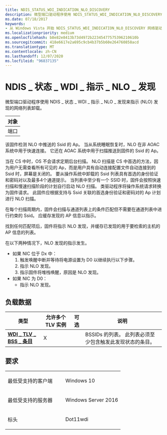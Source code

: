 ```yaml
---
title: NDIS_STATUS_WDI_INDICATION_NLO_DISCOVERY
description: 微型端口驱动程序使用 NDIS_STATUS_WDI_INDICATION_NLO_DISCOVERY 指示网络列表卸载 (NLO) 发现。
ms.date: 07/18/2017
keywords:
- 从 Windows Vista 开始 NDIS_STATUS_WDI_INDICATION_NLO_DISCOVERY 网络驱动程序
ms.localizationpriority: medium
ms.openlocfilehash: b8e82e8413b73d4972b22345477575396210610b
ms.sourcegitcommit: 418e6617e2a695c9cb4b37b5b60e264760858acd
ms.translationtype: MT
ms.contentlocale: zh-CN
ms.lasthandoff: 12/07/2020
ms.locfileid: "96837135"
---
```

# <a name="ndis_status_wdi_indication_nlo_discovery"></a>NDIS \_ 状态 \_ WDI \_ 指示 \_ NLO \_ 发现


微型端口驱动程序使用 NDIS \_ 状态 \_ WDI \_ 指示 \_ NLO \_ 发现来指示 (NLO) 发现的网络列表卸载。

| 对象 |
|--------|
| 端口   |

 

该固件检测 NLO 中推送的 Ssid 的 Ap。 当从系统睡眠恢复时，NLO 在非 AOAC 系统中用于快速连接。 它还在 AOAC 系统中用于扫描推送到固件的 Ssid 的 Ap。

当在 CS 中时，OS 不会请求定期后台扫描。 NLO 扫描是 CS 中首选的方法，因为用户无需查看所有可见的 Ap，而是用户具有自动连接配置文件自动连接到的 Ssid 时，屏幕是关闭的。 要从操作系统中卸载的 Ssid 列表具有首选的身份验证和密码对以及最多4个通道提示。 当列表中至少有一个 SSID 时，固件会按照快速扫描和慢速扫描阶段的计划自行启动 NLO 扫描。 类驱动程序将操作系统请求转换为固件请求。 此固件应根据支持与 Ssid 关联的首选身份验证和密码对的 Ap 计划进行 NLO 扫描。

在每个扫描周期内，固件会扫描与通道列表上的条件匹配但不需要在通道列表中进行约束的 Ssid。 应缓存发现的 AP 信息以指示。

找到任何匹配项后，固件将指示 NLO 发现，并缓存已发现的用于要检索的主机的 AP 信息的列表。

在以下两种情况下，NLO 发现的指示发生。

-   如果 NIC 位于 Dx 中：
    1.  触发唤醒中断并等待将电源设置为 D0 以继续执行以下步骤。
    2.  指示 NLO 发现。
    3.  指示固件将堆栈唤醒，原因是 NLO 发现。
-   如果 NIC 为 D0：
    -   指示 NLO 发现。

## <a name="payload-data"></a>负载数据


| 类型                                                   | 允许多个 TLV 实例 | 可选 | 说明                                                                                      |
|--------------------------------------------------------|--------------------------------|----------|--------------------------------------------------------------------------------------------------|
| [**WDI \_ TLV \_ BSS \_ 条目**](./wdi-tlv-bss-entry.md) | X                              |          | BSSIDs 的列表。 此列表必须至少包含触发此发现状态的条目。 |

 

<a name="requirements"></a>要求
------------

<table>
<colgroup>
<col width="50%" />
<col width="50%" />
</colgroup>
<tbody>
<tr class="odd">
<td><p>最低受支持的客户端</p></td>
<td><p>Windows 10</p></td>
</tr>
<tr class="even">
<td><p>最低受支持的服务器</p></td>
<td><p>Windows Server 2016</p></td>
</tr>
<tr class="odd">
<td><p>标头</p></td>
<td>Dot11wdi</td>
</tr>
</tbody>
</table>

 

